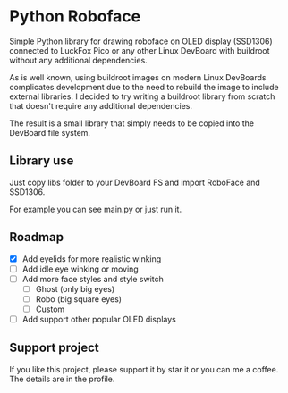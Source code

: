 # Python Roboface
Simple Python library for drawing  roboface on OLED display (SSD1306) connected to LuckFox Pico or any other Linux DevBoard with buildroot without any additional dependencies.

As is well known, using buildroot images on modern Linux DevBoards complicates development due to the need to rebuild the image to include external libraries. I decided to try writing a buildroot library from scratch that doesn't require any additional dependencies.

The result is a small library that simply needs to be copied into the DevBoard file system.

## Library use
Just copy libs folder to your DevBoard FS and import RoboFace and SSD1306.

For example you can see main.py or just run it.

## Roadmap
- [x] Add eyelids for more realistic winking
- [ ] Add idle eye winking or moving
- [ ] Add more face styles and style switch
    - [ ] Ghost (only big eyes)
    - [ ] Robo (big square eyes)
    - [ ] Custom 
- [ ] Add support other popular OLED displays

## Support project
If you like this project, please support it by star it or you can me a coffee. The details are in the profile.
